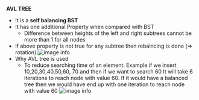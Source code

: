 **AVL TREE**
  - It is a **self balancing BST**
  - It has one additional Property when compared with BST
    - Difference between heights of the left and right subtrees cannot be more than 1 for all nodes
  - If above property is not true for any subtree then rebalncing is done (=> rotation)
![image info](/img/rebalancing.png)
  - Why AVL tree is used
    - To reduce searching time of an element. Example if we insert 10,20,30,40,50,60, 70 and then if we want to search 60
    It will take 6 iterations to reach node with value 60. If it would have a balanced tree then we would have end up with one iteration to reach node with value 60
      ![image info](/img/unbalanced.png) 